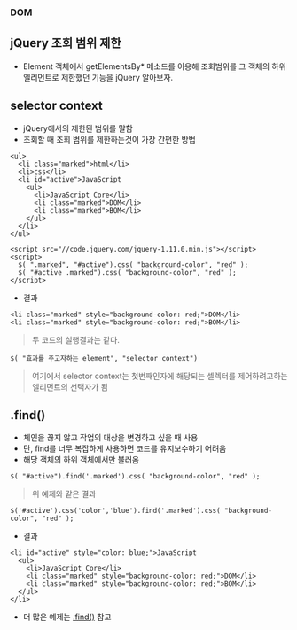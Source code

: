 ### DOM
## jQuery 조회 범위 제한
- Element 객체에서 getElementsBy* 메소드를 이용해 조회범위를 그 객체의 하위엘리먼트로 제한했던 기능을 jQuery 알아보자.


## selector context
- jQuery에서의 제한된 범위를 말함
- 조회할 때 조회 범위를 제한하는것이 가장 간편한 방법
```
<ul>
  <li class="marked">html</li>
  <li>css</li>
  <li id="active">JavaScript
    <ul>
      <li>JavaScript Core</li>
      <li class="marked">DOM</li>
      <li class="marked">BOM</li>
    </ul>
  </li>
</ul>

<script src="//code.jquery.com/jquery-1.11.0.min.js"></script>
<script>
  $( ".marked", "#active").css( "background-color", "red" );
  $( "#active .marked").css( "background-color", "red" );
</script>
```
- 결과
```
<li class="marked" style="background-color: red;">DOM</li>
<li class="marked" style="background-color: red;">BOM</li>
```
> 두 코드의 실행결과는 같다.

```
$( "효과를 주고자하는 element", "selector context")
```
> 여기에서 selector context는 첫번째인자에 해당되는 셀렉터를 제어하려고하는 엘리먼트의 선택자가 됨


## .find()
- 체인을 끊지 않고 작업의 대상을 변경하고 싶을 때 사용
- 단, find를 너무 복잡하게 사용하면 코드를 유지보수하기 어려움
- 해당 객체의 하위 객체에서만 불러옴
```
$( "#active").find('.marked').css( "background-color", "red" );
```
> 위 예제와 같은 결과
```
$('#active').css('color','blue').find('.marked').css( "background-color", "red" );
```
- 결과
```
<li id="active" style="color: blue;">JavaScript
  <ul>
    <li>JavaScript Core</li>
    <li class="marked" style="background-color: red;">DOM</li>
    <li class="marked" style="background-color: red;">BOM</li>
  </ul>
</li>
```
- 더 많은 예제는 [.find()](https://api.jquery.com/find/) 참고
